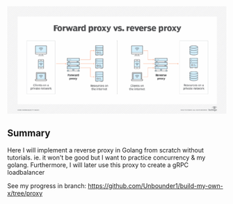 ![alt text](image.png)

## Summary

Here I will implement a reverse proxy in Golang from scratch without tutorials. ie. it won't be good but I want to practice concurrency & my golang. Furthermore, I will later use this proxy to create a gRPC loadbalancer

See my progress in branch: https://github.com/Unbounder1/build-my-own-x/tree/proxy